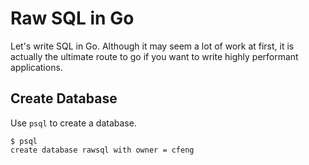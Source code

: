 # Raw SQL in Go

Let's write SQL in Go. Although it may seem a lot of work at first, it is actually the ultimate
route to go if you want to write highly performant applications.

## Create Database

Use `psql` to create a database.

    $ psql
    create database rawsql with owner = cfeng
